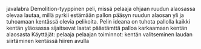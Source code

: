 ﻿javalabra
Demolition-tyyppinen peli, missä pelaaja ohjaan ruudun alaosassa olevaa lautaa, millä pyrkii estämään pallon pääsyn ruudun alaosan yli ja tuhoamaan kentässä olevia pelikoita.
Pelin ideana on tuhota pallolla kaikki kentän yläosassa sijaitsevat laatat päästämttä palloa karkaamaan kentän alaosasta
Käyttäjät: pelaaja
pelaajan toiminnot:
	kentän valitseminen
	laudan siirtäminen kentässä hiiren avulla
